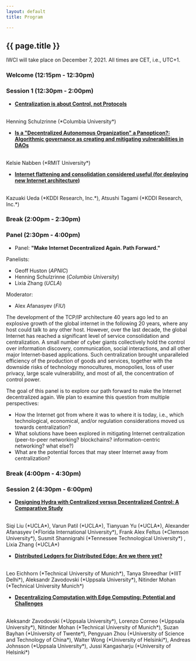 ```yaml
---
layout: default
title: Program

---
```


## {{ page.title }}

IWCI will take place on December 7, 2021.
All times are CET, i.e., UTC+1.

### Welcome (12:15pm - 12:30pm)

### Session 1 (12:30pm - 2:00pm)


* **<a href="https://dl.acm.org/doi/10.1145/3488663.3493691">Centralization is about Control, not Protocols</a>**
<br>
Henning Schulzrinne (*Columbia University*)

* **<a href="https://dl.acm.org/doi/10.1145/3488663.3493791">Is a "Decentralized Autonomous Organization" a Panopticon?: Algorithmic governance as creating and mitigating vulnerabilities in DAOs</a>**
<br>
Kelsie Nabben (*RMIT University*)

* **<a href="https://dl.acm.org/doi/10.1145/3488663.3493688">Internet flattening and consolidation considered useful (for deploying new Internet architecture)</a>**
<br>
Kazuaki Ueda (*KDDI Research, Inc.*),
Atsushi Tagami (*KDDI Research, Inc.*)

### Break (2:00pm - 2:30pm)

### Panel (2:30pm - 4:00pm)

* Panel: **"Make Internet Decentralized Again. Path Forward."**

Panelists:
- Geoff Huston (*APNIC*)
- Henning Schulzrinne (*Columbia University*)
- Lixia Zhang (*UCLA*)

Moderator:
- Alex Afanasyev (*FIU*)

The development of the TCP/IP architecture 40 years ago led to an explosive growth of the global internet in the following 20 years, where any host could talk to any other host.
However, over the last  decade, the global Internet has reached a significant level of service consolidation and centralization.
A small number of cyber giants collectively hold the control over information discovery, communication, social interactions, and all other major Internet-based applications.
Such centralization brought unparalleled efficiency of the production of goods and services, together with the downside risks of technology monocultures, monopolies, loss of user privacy, large scale vulnerability, and most of all, the concentration of control power.

The goal of this panel is to explore our path forward to make the Internet decentralized again.
We plan to examine this question from multiple perspectives:

- How the Internet got from where it was to where it is today, i.e., which technological, economical, and/or regulation considerations moved us towards centralization?
- What solutions have been explored in mitigating Internet centralization (peer-to-peer networking? blockchains? information-centric networking? what else?)
- What are the potential forces that may steer Internet away from centralization?


### Break (4:00pm - 4:30pm)

### Session 2 (4:30pm - 6:00pm)

* **<a href="https://dl.acm.org/doi/10.1145/3488663.3493690">Designing Hydra with Centralized versus Decentralized Control: A Comparative Study</a>**
<br>
Siqi Liu (*UCLA*),
Varun Patil (*UCLA*),
Tianyuan Yu (*UCLA*),
Alexander Afanasyev (*Florida International University*),
Frank Alex Feltus (*Clemson University*),
Susmit Shannigrahi (*Tennessee Technological University*) ,
Lixia Zhang (*UCLA*)

* **<a href="https://dl.acm.org/doi/10.1145/3488663.3493687">Distributed Ledgers for Distributed Edge: Are we there yet?</a>**
<br>
Leo Eichhorn (*Technical University of Munich*),
Tanya Shreedhar (*IIIT Delhi*),
Aleksandr Zavodovski (*Uppsala University*),
Nitinder Mohan (*Technical University Munich*)

* **<a href="https://dl.acm.org/doi/10.1145/3488663.3493689">Decentralizing Computation with Edge Computing: Potential and
Challenges</a>**
<br>
Aleksandr Zavodovski (*Uppsala University*),
Lorenzo Corneo (*Uppsala University*),
Nitinder Mohan (*Technical University of Munich*),
Suzan Bayhan (*University of Twente*),
Pengyuan Zhou (*University of Science and Technology of China*),
Walter Wong (*University of Helsinki*),
Andreas Johnsson (*Uppsala University*),
Jussi Kangasharju (*University of Helsinki*)
